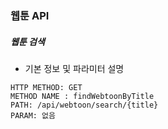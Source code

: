 ### 웹툰 API

##### 웹툰 검색
* 기본 정보 및 파라미터 설명
```
HTTP METHOD: GET
METHOD NAME : findWebtoonByTitle
PATH: /api/webtoon/search/{title} 
PARAM: 없음 
```